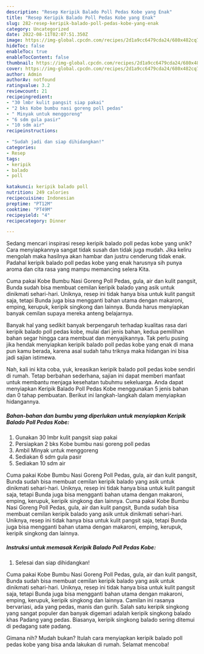 ```yaml
---
description: "Resep Keripik Balado Poll Pedas Kobe yang Enak"
title: "Resep Keripik Balado Poll Pedas Kobe yang Enak"
slug: 282-resep-keripik-balado-poll-pedas-kobe-yang-enak
category: Uncategorized
date: 2022-08-11T02:07:51.350Z
image: https://img-global.cpcdn.com/recipes/2d1a9cc6479cda24/680x482cq70/keripik-balado-poll-pedas-kobe-foto-resep-utama.jpg
hideToc: false
enableToc: true
enableTocContent: false
thumbnail: https://img-global.cpcdn.com/recipes/2d1a9cc6479cda24/680x482cq70/keripik-balado-poll-pedas-kobe-foto-resep-utama.jpg
cover: https://img-global.cpcdn.com/recipes/2d1a9cc6479cda24/680x482cq70/keripik-balado-poll-pedas-kobe-foto-resep-utama.jpg
author: Admin
authorAv: notfound
ratingvalue: 3.2
reviewcount: 21
recipeingredient:
- "30 lmbr kulit pangsit siap pakai"
- "2 bks Kobe bumbu nasi goreng poll pedas"
- " Minyak untuk menggoreng"
- "6 sdm gula pasir"
- "10 sdm air"
recipeinstructions:

- "Sudah jadi dan siap dihidangkan!"
categories:
- Resep
tags:
- keripik
- balado
- poll

katakunci: keripik balado poll 
nutrition: 249 calories
recipecuisine: Indonesian
preptime: "PT12M"
cooktime: "PT49M"
recipeyield: "4"
recipecategory: Dinner

---
```





Sedang mencari inspirasi resep keripik balado poll pedas kobe yang unik? Cara menyiapkannya sangat tidak susah dan tidak juga mudah. Jika keliru mengolah maka hasilnya akan hambar dan justru cenderung tidak enak. Padahal keripik balado poll pedas kobe yang enak harusnya sih punya aroma dan cita rasa yang mampu memancing selera Kita.





Cuma pakai Kobe Bumbu Nasi Goreng Poll Pedas, gula, air dan kulit pangsit, Bunda sudah bisa membuat cemilan keripik balado yang asik untuk dinikmati sehari-hari. Uniknya, resep ini tidak hanya bisa untuk kulit pangsit saja, tetapi Bunda juga bisa mengganti bahan utama dengan makaroni, emping, kerupuk, keripik singkong dan lainnya. Bunda harus menyiapkan banyak cemilan supaya mereka anteng belajarnya.

Banyak hal yang sedikit banyak berpengaruh terhadap kualitas rasa dari keripik balado poll pedas kobe, mulai dari jenis bahan, kedua pemilihan bahan segar hingga cara membuat dan menyajikannya. Tak perlu pusing jika hendak menyiapkan keripik balado poll pedas kobe yang enak di mana pun kamu berada, karena asal sudah tahu triknya maka hidangan ini bisa jadi sajian istimewa.






Nah, kali ini kita coba, yuk, kreasikan keripik balado poll pedas kobe sendiri di rumah. Tetap berbahan sederhana, sajian ini dapat memberi manfaat untuk membantu menjaga kesehatan tubuhmu sekeluarga. Anda dapat menyiapkan Keripik Balado Poll Pedas Kobe menggunakan 5 jenis bahan dan 0 tahap pembuatan. Berikut ini langkah-langkah dalam menyiapkan hidangannya.

<!--inarticleads1-->

##### Bahan-bahan dan bumbu yang diperlukan untuk menyiapkan Keripik Balado Poll Pedas Kobe:

1. Gunakan 30 lmbr kulit pangsit siap pakai
1. Persiapkan 2 bks Kobe bumbu nasi goreng poll pedas
1. Ambil  Minyak untuk menggoreng
1. Sediakan 6 sdm gula pasir
1. Sediakan 10 sdm air


Cuma pakai Kobe Bumbu Nasi Goreng Poll Pedas, gula, air dan kulit pangsit, Bunda sudah bisa membuat cemilan keripik balado yang asik untuk dinikmati sehari-hari. Uniknya, resep ini tidak hanya bisa untuk kulit pangsit saja, tetapi Bunda juga bisa mengganti bahan utama dengan makaroni, emping, kerupuk, keripik singkong dan lainnya. Cuma pakai Kobe Bumbu Nasi Goreng Poll Pedas, gula, air dan kulit pangsit, Bunda sudah bisa membuat cemilan keripik balado yang asik untuk dinikmati sehari-hari. Uniknya, resep ini tidak hanya bisa untuk kulit pangsit saja, tetapi Bunda juga bisa mengganti bahan utama dengan makaroni, emping, kerupuk, keripik singkong dan lainnya. 

<!--inarticleads2-->

##### Instruksi untuk memasak Keripik Balado Poll Pedas Kobe:


1. Selesai dan siap dihidangkan!

Cuma pakai Kobe Bumbu Nasi Goreng Poll Pedas, gula, air dan kulit pangsit, Bunda sudah bisa membuat cemilan keripik balado yang asik untuk dinikmati sehari-hari. Uniknya, resep ini tidak hanya bisa untuk kulit pangsit saja, tetapi Bunda juga bisa mengganti bahan utama dengan makaroni, emping, kerupuk, keripik singkong dan lainnya. Camilan ini rasanya bervariasi, ada yang pedas, manis dan gurih. Salah satu keripik singkong yang sangat populer dan banyak digemari adalah keripik singkong balado khas Padang yang pedas. Biasanya, keripik singkong balado sering ditemui di pedagang sate padang. 

Gimana nih? Mudah bukan? Itulah cara menyiapkan keripik balado poll pedas kobe yang bisa anda lakukan di rumah. Selamat mencoba!
